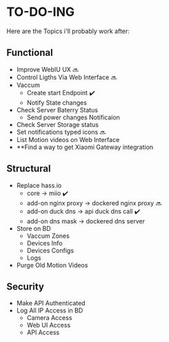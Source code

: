 # TO-DO-ING

Here are the Topics i'll probably work after:

## Functional
 - Improve WebIU UX :soon:
 - Control Ligths Via Web Interface :soon:
 - Vaccum
   - Create start Endpoint :heavy_check_mark:
   - Notify State changes
 - Check Server Baterry Status
    - Send power changes Notificaion
 - Check Server Storage status
 - Set notifications typed icons :soon:
 - List Motion videos on Web Interface
 - **Find a way to get Xiaomi Gateway  integration

## Structural
 - Replace hass.io
   - core -> miio :heavy_check_mark:
   - add-on nginx proxy -> dockered nginx proxy :soon:
   - add-on duck dns -> api duck dns call :heavy_check_mark:
   - add-on dns mask -> dockered dns server
 - Store on BD
   - Vaccum Zones
   - Devices Info
   - Devices Configs
   - Logs
 - Purge Old Motion Videos

## Security
 - Make API Authenticated
 - Log All IP Access in BD
    - Camera Access
    - Web UI Access
    - API Access

